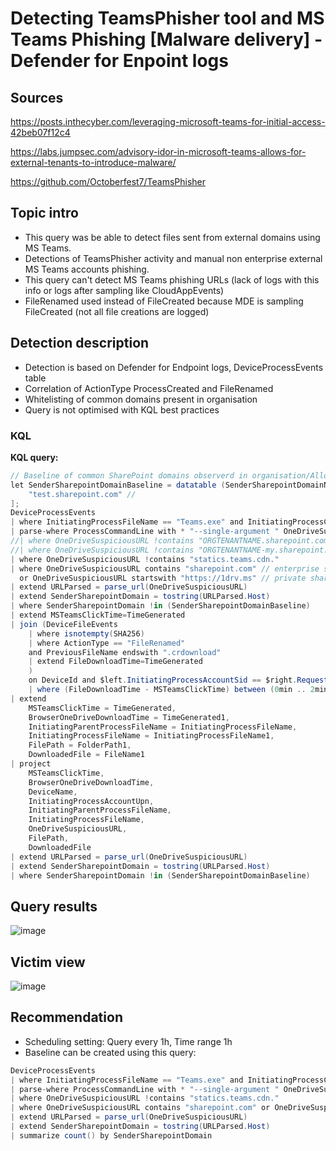 # Detecting TeamsPhisher tool and MS Teams Phishing [Malware delivery] - Defender for Enpoint logs

## Sources
https://posts.inthecyber.com/leveraging-microsoft-teams-for-initial-access-42beb07f12c4 

https://labs.jumpsec.com/advisory-idor-in-microsoft-teams-allows-for-external-tenants-to-introduce-malware/

https://github.com/Octoberfest7/TeamsPhisher

## Topic intro
* This query was be able to detect files sent from external domains using MS Teams.
* Detections of TeamsPhisher activity and manual non enterprise external MS Teams accounts phishing.
* This query can't detect MS Teams phishing URLs (lack of logs with this info or logs after sampling like CloudAppEvents)
* FileRenamed used instead of FileCreated because MDE is sampling FileCreated (not all file creations are logged)


## Detection description
* Detection is based on Defender for Endpoint logs, DeviceProcessEvents table
* Correlation of ActionType ProcessCreated and FileRenamed
* Whitelisting of common domains present in organisation
* Query is not optimised with KQL best practices 
  

### KQL

**KQL query:**

```C#
// Baseline of common SharePoint domains observerd in organisation/Allow list
let SenderSharepointDomainBaseline = datatable (SenderSharepointDomainName:string)[
    "test.sharepoint.com" // 
];
DeviceProcessEvents
| where InitiatingProcessFileName == "Teams.exe" and InitiatingProcessCommandLine !contains "https://teams.microsoft.com/l/meetup-join"
| parse-where ProcessCommandLine with * "--single-argument " OneDriveSuspiciousURL
//| where OneDriveSuspiciousURL !contains "ORGTENANTNAME.sharepoint.com" //whitelisting organisation sharepoint pages
//| where OneDriveSuspiciousURL !contains "ORGTENANTNAME-my.sharepoint.com" 
| where OneDriveSuspiciousURL !contains "statics.teams.cdn."
| where OneDriveSuspiciousURL contains "sharepoint.com" // enterprise sharepoint with Azure AD, used by TeamsPhisher tool 
  or OneDriveSuspiciousURL startswith "https://1drv.ms" // private sharepoint, phishing from non enterprise accounts like gmail etc.
| extend URLParsed = parse_url(OneDriveSuspiciousURL)
| extend SenderSharepointDomain = tostring(URLParsed.Host)
| where SenderSharepointDomain !in (SenderSharepointDomainBaseline)
| extend MSTeamsClickTime=TimeGenerated
| join (DeviceFileEvents
    | where isnotempty(SHA256)
    | where ActionType == "FileRenamed"
    and PreviousFileName endswith ".crdownload"
    | extend FileDownloadTime=TimeGenerated
    )
    on DeviceId and $left.InitiatingProcessAccountSid == $right.RequestAccountSid and InitiatingProcessAccountUpn and $left.FileName == $right.InitiatingProcessFileName
    | where (FileDownloadTime - MSTeamsClickTime) between (0min .. 2min)
| extend
    MSTeamsClickTime = TimeGenerated, 
    BrowserOneDriveDownloadTime = TimeGenerated1,
    InitiatingParentProcessFileName = InitiatingProcessFileName,
    InitiatingProcessFileName = InitiatingProcessFileName1,
    FilePath = FolderPath1,
    DownloadedFile = FileName1 
| project
    MSTeamsClickTime,
    BrowserOneDriveDownloadTime,
    DeviceName,
    InitiatingProcessAccountUpn,
    InitiatingParentProcessFileName,
    InitiatingProcessFileName,
    OneDriveSuspiciousURL,
    FilePath,
    DownloadedFile
| extend URLParsed = parse_url(OneDriveSuspiciousURL)
| extend SenderSharepointDomain = tostring(URLParsed.Host)
| where SenderSharepointDomain !in (SenderSharepointDomainBaseline)


```


## Query results
![image](https://github.com/turekbar/KQL-for-SOC/assets/139212782/92836c2c-74ee-43f5-918c-05da1428357f)

## Victim view
![image](https://github.com/turekbar/KQL-for-SOC/assets/139212782/ef2ebf18-b1d0-48c7-bc3c-0acf99b28c2a)



## Recommendation
* Scheduling setting: Query every 1h, Time range 1h
* Baseline can be created using this query:
```C#
DeviceProcessEvents
| where InitiatingProcessFileName == "Teams.exe" and InitiatingProcessCommandLine !contains "https://teams.microsoft.com/l/meetup-join"
| parse-where ProcessCommandLine with * "--single-argument " OneDriveSuspiciousURL
| where OneDriveSuspiciousURL !contains "statics.teams.cdn."
| where OneDriveSuspiciousURL contains "sharepoint.com" or OneDriveSuspiciousURL startswith "https://1drv.ms"
| extend URLParsed = parse_url(OneDriveSuspiciousURL)
| extend SenderSharepointDomain = tostring(URLParsed.Host)
| summarize count() by SenderSharepointDomain 

```
